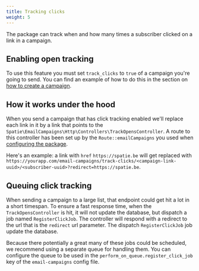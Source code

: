 ```yaml
---
title: Tracking clicks
weight: 5
---
```


The package can track when and how many times a subscriber clicked on a link in a campaign. 

## Enabling open tracking

To use this feature you must set `track_clicks` to `true` of a campaign you're going to send. You can find an example of how to do this in the section on [how to create a campaign](https://docs.spatie.be/laravel-email-campaigns/v1/working-with-campaigns/creating-a-campaign/).

## How it works under the hood

When you send a campaign that has click tracking enabled we'll replace each link in it by a link that points to the `Spatie\EmailCampaigns\Http\Controllers\TrackOpensController`. A route to this controller has been set up by the `Route::emailCampaigns` you used when [configuring the package](https://docs.spatie.be/laravel-email-campaigns/v1/installation-setup/#add-the-route-macro).

Here's an example: a link with `href` `https://spatie.be` will get replaced with `https://yourapp.com/email-campaigns/track-clicks/<campaign-link-uuid>/<subscriber-uuid>?redirect=https://spatie.be`.

## Queuing click tracking

When sending a campaign to a large list, that endpoint could get hit a lot in a short timespan. To ensure a fast response time, when the `TrackOpensController` is hit, it will not update the database, but dispatch a job named `RegisterClickJob`. The controller will respond with a redirect to the url that is the `redirect` url parameter. The dispatch `RegisterClickJob` job update the database.

Because there potentially a great many of these jobs could be scheduled, we recommend using a separate queue for handling them. You can configure the queue to be used in the `perform_on_queue.register_click_job` key of the `email-campaigns` config file.
